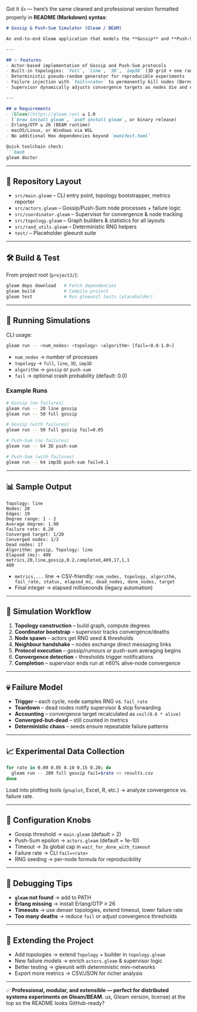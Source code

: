 Got it 👍 — here’s the same cleaned and professional version formatted properly in **README (Markdown) syntax**:

````markdown
# Gossip & Push-Sum Simulator (Gleam / BEAM)

An end-to-end Gleam application that models the **Gossip** and **Push-Sum** distributed algorithms on top of the **BEAM virtual machine**. Each simulated node runs as a lightweight Erlang process, exchanges messages with its neighbours, and reports convergence to a supervisor that orchestrates the run. The CLI allows you to explore different topologies, inject failures, and export metrics for analysis.

---

## ✨ Features
- Actor-based implementation of Gossip and Push-Sum protocols  
- Built-in topologies: `full`, `line`, `3D`, `imp3D` (3D grid + one random neighbour)  
- Deterministic pseudo-random generator for reproducible experiments  
- Failure injection with `fail=<rate>` to permanently kill nodes (Bernoulli trial)  
- Supervisor dynamically adjusts convergence targets as nodes die and emits CSV metrics  

---

## ⚙️ Requirements
- [Gleam](https://gleam.run) ≥ 1.0  
  (`brew install gleam`, `asdf install gleam`, or binary release)  
- Erlang/OTP ≥ 26 (BEAM runtime)  
- macOS/Linux, or Windows via WSL  
- No additional Hex dependencies beyond `manifest.toml`

Quick toolchain check:
```bash
gleam doctor
````

---

## 📂 Repository Layout

* `src/main.gleam` – CLI entry point, topology bootstrapper, metrics reporter
* `src/actors.gleam` – Gossip/Push-Sum node processes + failure logic
* `src/coordinator.gleam` – Supervisor for convergence & node tracking
* `src/topology.gleam` – Graph builders & statistics for all layouts
* `src/rand_utils.gleam` – Deterministic RNG helpers
* `test/` – Placeholder gleeunit suite

---

## 🛠️ Build & Test

From project root (`project2/`):

```bash
gleam deps download   # Fetch dependencies
gleam build           # Compile project
gleam test            # Run gleeunit tests (placeholder)
```

---

## 🚀 Running Simulations

CLI usage:

```bash
gleam run -- <num_nodes> <topology> <algorithm> [fail=<0.0-1.0>]
```

* `num_nodes` → number of processes
* `topology` → `full`, `line`, `3D`, `imp3D`
* `algorithm` → `gossip` or `push-sum`
* `fail` → optional crash probability (default: 0.0)

### Example Runs

```bash
# Gossip (no failures)
gleam run -- 20 line gossip
gleam run -- 50 full gossip

# Gossip (with failures)
gleam run -- 50 full gossip fail=0.05

# Push-Sum (no failures)
gleam run -- 64 3D push-sum

# Push-Sum (with failures)
gleam run -- 64 imp3D push-sum fail=0.1
```

---

## 📊 Sample Output

```text
Topology: line
Nodes: 20
Edges: 19
Degree range: 1 - 2
Average degree: 1.90
Failure rate: 0.20
Converged target: 1/20
Converged nodes: 1/3
Dead nodes: 17
Algorithm: gossip, Topology: line
Elapsed (ms): 409
metrics,20,line,gossip,0.2,completed,409,17,1,1
409
```

* `metrics,...` line → CSV-friendly: `num_nodes, topology, algorithm, fail_rate, status, elapsed_ms, dead_nodes, done_nodes, target`
* Final integer → elapsed milliseconds (legacy automation)

---

## 🔎 Simulation Workflow

1. **Topology construction** – build graph, compute degrees
2. **Coordinator bootstrap** – supervisor tracks convergence/deaths
3. **Node spawn** – actors get RNG seed & thresholds
4. **Neighbour handshake** – nodes exchange direct messaging links
5. **Protocol execution** – gossip/rumours or push-sum averaging begins
6. **Convergence detection** – thresholds trigger notifications
7. **Completion** – supervisor ends run at ≥60% alive-node convergence

---

## 💀 Failure Model

* **Trigger** – each cycle, node samples RNG vs. `fail_rate`
* **Teardown** – dead nodes notify supervisor & stop forwarding
* **Accounting** – convergence target recalculated as `ceil(0.6 * alive)`
* **Converged-but-dead** – still counted in metrics
* **Deterministic chaos** – seeds ensure repeatable failure patterns

---

## 📈 Experimental Data Collection

```bash
for rate in 0.00 0.05 0.10 0.15 0.20; do
  gleam run -- 200 full gossip fail=$rate >> results.csv
done
```

Load into plotting tools (`gnuplot`, Excel, R, etc.) → analyze convergence vs. failure rate.

---

## 🔧 Configuration Knobs

* Gossip threshold → `main.gleam` (default = 2)
* Push-Sum epsilon → `actors.gleam` (default = 1e-10)
* Timeout → 3s global cap in `wait_for_done_with_timeout`
* Failure rate → CLI `fail=<rate>`
* RNG seeding → per-node formula for reproducibility

---

## 🐞 Debugging Tips

* **`gleam` not found** → add to PATH
* **Erlang missing** → install Erlang/OTP ≥ 26
* **Timeouts** → use denser topologies, extend timeout, lower failure rate
* **Too many deaths** → reduce `fail` or adjust convergence thresholds

---

## 🚀 Extending the Project

* Add topologies → extend `Topology` + builder in `topology.gleam`
* New failure models → enrich `actors.gleam` & supervisor logic
* Better testing → gleeunit with deterministic mini-networks
* Export more metrics → CSV/JSON for richer analysis

---

✅ **Professional, modular, and extensible — perfect for distributed systems experiments on Gleam/BEAM.**
us, Gleam version, license) at the top so the README looks GitHub-ready?

